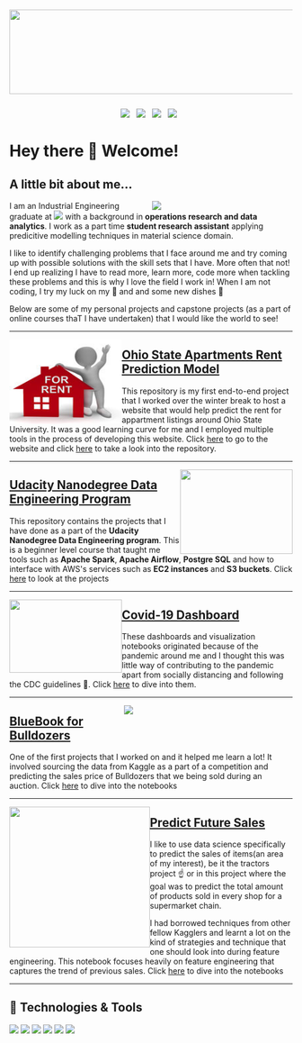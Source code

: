 # <img width="1800" height="150" src= "https://media.giphy.com/media/9B8wYztAoe1zO/source.gif">


<p align='center'>
<a href="mailto:kuriankannathraphy@gmail.com"><img height="50" src="https://github.com/Kuriankkr/Kuriankkr/blob/main/Images/Gmail_logo.png"></a>&nbsp;&nbsp;
<a href="https://www.linkedin.com/in/kuriankannath/"><img height="50" src="https://github.com/Kuriankkr/Kuriankkr/blob/main/Images/Linkedin_logo.png"></a>&nbsp;&nbsp; 
<a href="https://join.skype.com/invite/xjOU9MBygr5d"><img height="50" src="https://github.com/Kuriankkr/Kuriankkr/blob/main/Images/Skype_icon_logo.png"></a>&nbsp;&nbsp;  
<a href="https://wa.me/16142829209"><img height="60" src="https://github.com/Kuriankkr/Kuriankkr/blob/main/Images/whatsapp_logo%20(2).png"></a>&nbsp;&nbsp;
</p>



# Hey there 👋 Welcome!

## A little bit about me...

<p>
  <img width="250" align='right' src="https://github.com/Kuriankkr/Kuriankkr/blob/main/Images/Data_Science.jpg">
</p>


I am an Industrial Engineering graduate at **<img src= "https://github.com/Kuriankkr/Kuriankkr/blob/main/Images/Ohio_st.png" width="20">**  with a background in **operations research and data analytics**. I work as a part time **student research assistant** applying predicitive modelling techniques in material science domain.

I like to identify challenging problems that I face around me and try coming up with possible solutions with the skill sets that I have. More often that not! I end up realizing I have to read more, learn more, code more when tackling these problems and this is why I love the field I work in! When I am not coding, I try my luck on my 🎻 and and some new dishes 🍕 

Below are some of my personal projects and capstone projects (as a part of online courses thaT I have undertaken) that I would like the world to see!


---

<p>
  <img width="200" height = "150" align='left' src="https://github.com/Kuriankkr/Kuriankkr/blob/main/Images/House.jpg">
</p>

## [Ohio State Apartments Rent Prediction Model](https://github.com/Kuriankkr/Ohio-State-Listings-Rent-Prediction-Model)
This repository is my first end-to-end project that I worked over the winter break to host a website that would help predict the rent for appartment listings around Ohio State
University. It was a good learning curve for me and I employed multiple tools in the process of developing this website.
Click [here](https://ohio-state-listing-prediction.herokuapp.com/) to go to the website and click [here](https://github.com/Kuriankkr/Ohio-State-Listings-Rent-Prediction-Model) to take a look into the repository. 

---


<p>
  <img width="200" height = "150" align='right' src="https://github.com/Kuriankkr/Kuriankkr/blob/main/Images/udacity.png">
</p>


## [Udacity Nanodegree Data Engineering Program](https://github.com/Kuriankkr/Udacity-Nanodegree-Data-Engineering/blob/master/README.md)
This repository contains the projects that I have done as a part of the **Udacity Nanodegree Data Engineering program**. This is a beginner level course that taught me tools such as **Apache Spark**, **Apache Airflow**, **Postgre SQL** and how to interface with AWS's services such as **EC2 instances** and **S3 buckets**. Click [here](https://github.com/Kuriankkr/Udacity-Nanodegree-Data-Engineering/blob/master/README.md) to look at the projects

---

<p>
  <img width="200" height = "130" align='left' src="https://github.com/Kuriankkr/Kuriankkr/blob/main/Images/Covid.jpg">
</p>
    

## [Covid-19 Dashboard](https://github.com/Kuriankkr/Covid19_Data_Analysis)
These dashboards and visualization notebooks originated because of the pandemic around me and I thought this was little way of contributing to the pandemic apart from socially distancing and following the CDC guidelines 🙏. Click [here](https://github.com/Kuriankkr/Covid19_Data_Analysis) to dive into them.

---

<p>
  <img width="300" align='right' src="https://github.com/Kuriankkr/Kuriankkr/blob/main/Images/download.png">
</p>

## [BlueBook for Bulldozers](https://github.com/Kuriankkr/Bluebook-for-Bulldozers)
One of the first projects that I worked on and it helped me learn a lot! It involved sourcing the data from Kaggle as a part of a competition and predicting the sales price of Bulldozers that we being sold during an auction. Click [here](https://github.com/Kuriankkr/Bluebook-for-Bulldozers) to dive into the notebooks


---

<p>
  <img width="250" height = "250" align='left' src="https://github.com/Kuriankkr/Kuriankkr/blob/main/Images/Supermarket.jpg">
</p>

## [Predict Future Sales](https://github.com/Kuriankkr/Predict-Future-Sales)
I like to use data science specifically to predict the sales of items(an area of my interest), be it the tractors project ☝️ or in this project where the goal was to predict the total amount of products sold in every shop for a supermarket chain. 

I had borrowed techniques from other fellow Kagglers and learnt a lot on the kind of strategies and technique that one should look into during feature engineering. This notebook focuses heavily on feature engineering that captures the trend of previous sales. Click [here](https://github.com/Kuriankkr/Predict-Future-Sales) to dive into the notebooks

---


## 🔧 Technologies & Tools

![](https://img.shields.io/badge/OS-Linux-informational?style=for-the-badge&logo=linux&logoColor=white&color=blue)
![](https://img.shields.io/badge/Code-Python-informational?style=for-the-badge&logo=python&logoColor=white&color=blue)
![](https://img.shields.io/badge/Shell-Bash-informational?style=for-the-badge&logo=gnu-bash&logoColor=white&color=blue)
![](https://img.shields.io/badge/Tools-PostgreSQL-informational?style=for-the-badge&logo=postgresql&logoColor=white&color=blue)
![](https://img.shields.io/badge/Tools-Docker-informational?style=for-the-badge&logo=docker&logoColor=white&color=blue)
![](https://img.shields.io/badge/Airflow-Monitoring-blue?style=for-the-badge&logo=airflow&logoColor=white&color=blue)



<!--
**Kuriankkr/Kuriankkr** is a ✨ _special_ ✨ repository because its `README.md` (this file) appears on your GitHub profile.

Here are some ideas to get you started:

- 🔭 I’m currently working on ...
- 🌱 I’m currently learning ...
- 👯 I’m looking to collaborate on ...
- 🤔 I’m looking for help with ...
- 💬 Ask me about ...
- 📫 How to reach me: ...
- 😄 Pronouns: ...
- ⚡ Fun fact: ...
-->

